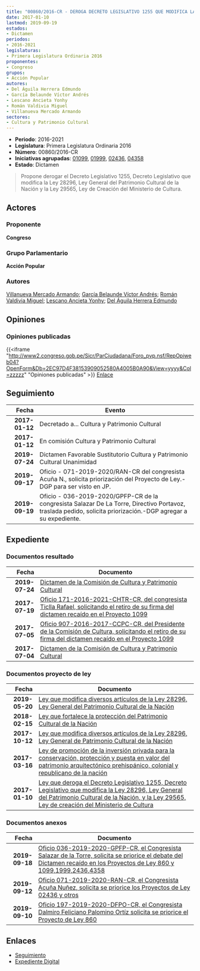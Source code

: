 ```yaml
---
title: "00860/2016-CR - DEROGA DECRETO LEGISLATIVO 1255 QUE MODIFICA LA LEY 28296, LEY GENERAL DEL PATRIMONIO CULTURAL DE LA NACIÓN Y LA LEY 29565, LEY DE CREACIÓN DEL MINISTERIO DE CULTURA"
date: 2017-01-10
lastmod: 2019-09-19
estados:
- Dictamen
periodos:
- 2016-2021
legislaturas:
- Primera Legislatura Ordinaria 2016
proponentes:
- Congreso
grupos:
- Acción Popular
autores:
- Del Águila Herrera Edmundo
- García Belaunde Víctor Andrés
- Lescano Ancieta Yonhy
- Román Valdivia Miguel
- Villanueva Mercado Armando
sectores:
- Cultura y Patrimonio Cultural
---
```

- **Periodo**: 2016-2021
- **Legislatura**: Primera Legislatura Ordinaria 2016
- **Número**: 00860/2016-CR
- **Iniciativas agrupadas**: [01099](../../01000/01099), [01999](../../01900/01999), [02436](../../02400/02436), [04358](../../04300/04358)
- **Estado**: Dictamen

> Propone derogar el Decreto Legislativo 1255, Decreto Legislativo que modifica la Ley 28296, Ley General del Patrimonio Cultural de la Nación y la Ley 29565, Ley de Creación del Ministerio de Cultura.


## Actores

### Proponente

**Congreso**

### Grupo Parlamentario

**Acción Popular**

### Autores

[Villanueva Mercado Armando](mailto:mailto:avillanuevam@congreso.gob.pe); [García Belaunde Víctor Andrés](mailto:mailto:vgarciabelaunde@congreso.gob.pe); [Román Valdivia Miguel](mailto:mailto:mroman@congreso.gob.pe); [Lescano Ancieta Yonhy](mailto:mailto:ylescano@congreso.gob.pe); [Del Águila Herrera Edmundo](mailto:mailto:edelaguila@congreso.gob.pe)

## Opiniones

### Opiniones publicadas

{{<iframe "http://www2.congreso.gob.pe/Sicr/ParCiudadana/Foro_pvp.nsf/RepOpiweb04?OpenForm&Db=2EC97D4F38153909052580A4005B0A90&View=yyyy&Col=zzzzz" "Opiniones publicadas" >}}
[Enlace](http://www2.congreso.gob.pe/Sicr/ParCiudadana/Foro_pvp.nsf/RepOpiweb04?OpenForm&Db=2EC97D4F38153909052580A4005B0A90&View=yyyy&Col=zzzzz)


## Seguimiento

| Fecha | Evento |
|------:|--------|
| **2017-01-12** | Decretado a... Cultura y Patrimonio Cultural |
| **2017-01-12** | En comisión Cultura y Patrimonio Cultural |
| **2019-07-24** | Dictamen Favorable Sustitutorio Cultura y Patrimonio Cultural Unanimidad |
| **2019-09-17** | Oficio - 071-2019-2020/RAN-CR del congresista Acuña N., solicita priorización del Proyecto de Ley.-DGP para ser visto en JP. |
| **2019-09-19** | Oficio - 036-2019-2020/GPFP-CR de la congresista Salazar De La Torre, Directivo Portavoz, traslada pedido, solicita priorización.-DGP agregar a su expediente. |

## Expediente

### Documentos resultado

| Fecha | Documento |
|------:|-----------|
| **2019-07-24** | [Dictamen de la Comisión de Cultura y Patrimonio Cultural](http://www.leyes.congreso.gob.pe/Documentos/2016_2021/Dictamenes/Proyectos_de_Ley/00860DC05MAY20190724.pdf) |
| **2017-07-19** | [Oficio 171-2016-2021-CHTR-CR, del congresista Ticlla Rafael, solicitando el retiro de su firma del dictamen recaído en el Proyecto 1099](http://www.leyes.congreso.gob.pe/Documentos/2016_2021/Oficios/Congresistas/OFICIO-171-2016-2021-CHTR-CR.pdf) |
| **2017-07-05** | [Oficio 907-2016-2017-CCPC-CR, del Presidente de la Comisión de Cultura, solicitando el retiro de su firma del dictamen recaído en el Proyecto 1099](http://www.leyes.congreso.gob.pe/Documentos/2016_2021/Oficios/Comisiones_Ordinarias/OFICIO-907-2016-2017-CCPC-CR.pdf) |
| **2017-07-04** | [Dictamen de la Comisión de Cultura y Patrimonio Cultural](http://www.leyes.congreso.gob.pe/Documentos/2016_2021/Dictamenes/Proyectos_de_Ley/01099DC05MAY20170704..pdf) |

### Documentos proyecto de ley

| Fecha | Documento |
|------:|-----------|
| **2019-05-20** | [Ley que modifica diversos artículos de la Ley 28296, Ley General del Patrimonio Cultural de la Nación](http://www.leyes.congreso.gob.pe/Documentos/2016_2021/Proyectos_de_Ley_y_de_Resoluciones_Legislativas/PL0435520190517.pdf) |
| **2018-02-15** | [Ley que fortalece la protección del Patrimonio Cultural de la Nación](http://www.leyes.congreso.gob.pe/Documentos/2016_2021/Proyectos_de_Ley_y_de_Resoluciones_Legislativas/PL0243620180215.pdf) |
| **2017-10-12** | [Ley que modifica diversos artículos de la Ley 28296, Ley General de Patrimonio Cultural de la Nación](http://www.leyes.congreso.gob.pe/Documentos/2016_2021/Proyectos_de_Ley_y_de_Resoluciones_Legislativas/PL0199920171012..pdf) |
| **2017-03-16** | [Ley de promoción de la inversión privada para la conservación, protección y puesta en valor del patrimonio arquitectónico prehispánico, colonial y republicano de la nación](http://www.leyes.congreso.gob.pe/Documentos/2016_2021/Proyectos_de_Ley_y_de_Resoluciones_Legislativas/PL0109920170316.D.pdf) |
| **2017-01-10** | [Ley que deroga el Decreto Legislativo 1255, Decreto Legislativo que modifica la Ley 28296, Ley General del Patrimonio Cultural de la Nación, y la Ley 29565, Ley de creación del Ministerio de Cultura](http://www.leyes.congreso.gob.pe/Documentos/2016_2021/Proyectos_de_Ley_y_de_Resoluciones_Legislativas/PL0086020170110..pdf) |

### Documentos anexos

| Fecha | Documento |
|------:|-----------|
| **2019-09-18** | [Oficio 036-2019-2020-GPFP-CR, el Congresista Salazar de la Torre, solicita se priorice el debate del Dictamen recaído en los Proyectos de Ley 860 y 1099,1999,2436,4358](http://www.leyes.congreso.gob.pe/Documentos/2016_2021/Oficios/Congresistas/OFICIO-036-2019-2020-GPFP-CR.pdf) |
| **2019-09-12** | [Oficio 071-2019-2020-RAN-CR, el Congresista Acuña Nuñez, solicita se priorice los Proyectos de Ley 02436 y otros](http://www.leyes.congreso.gob.pe/Documentos/2016_2021/Oficios/Congresistas/OFICIO-071-2019-2020-RAN-CR.pdf) |
| **2019-09-10** | [Oficio 197-2019-2020-DFPO-CR, el Congresista Dalmiro Feliciano Palomino Ortíz solicita se priorice el Proyecto de Ley 860](http://www.leyes.congreso.gob.pe/Documentos/2016_2021/Oficios/Congresistas/OFICIO-197-2019-2020-DFPO-CR.pdf) |

## Enlaces

- [Seguimiento](http://www2.congreso.gob.pe/Sicr/TraDocEstProc/CLProLey2016.nsf/f7fff46988ca05b1052578e100829cc7/5235ad2452b0c23d052580a40058112c?OpenDocument)
- [Expediente Digital](http://www2.congreso.gob.pe/Sicr/TraDocEstProc/Expvirt_2011.nsf/visbusqptramdoc1621/00860?opendocument)

